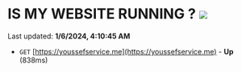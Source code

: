 # IS MY WEBSITE RUNNING ? [![](https://img.shields.io/static/v1?label=Sponsor&message=%E2%9D%A4&logo=GitHub&color=%23fe8e86)](https://github.com/sponsors/<username>)

Last updated: **1/6/2024, 4:10:45 AM**

- `GET` [https://youssefservice.me](https://youssefservice.me) - **Up** (838ms)
